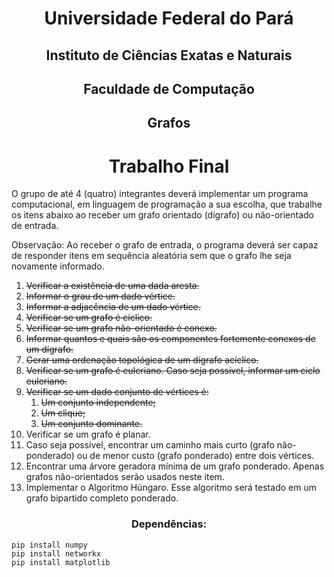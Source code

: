 <h1 style="text-align:center;">Universidade Federal do Pará</h1>

<h2 style="text-align:center;">Instituto de Ciências Exatas e Naturais</h2>

<h2 style="text-align:center;">Faculdade de Computação</h2>

<h2 style="text-align:center;">Grafos</h2>

<h1 style="text-align:center;">Trabalho Final</h1>

O grupo de até 4 (quatro) integrantes deverá implementar um programa computacional, em linguagem de programação a sua escolha, que trabalhe os itens abaixo ao receber um grafo orientado (dı́grafo) ou não-orientado de entrada.

Observação: Ao receber o grafo de entrada, o programa deverá ser capaz de responder itens em sequência aleatória sem que o grafo lhe seja novamente informado.

1. ~~Verificar a existência de uma dada aresta.~~
2. ~~Informar o grau de um dado vértice.~~
3. ~~Informar a adjacência de um dado vértice.~~
4. ~~Verificar se um grafo é cı́clico.~~
5. ~~Verificar se um grafo não-orientado é conexo.~~
6. ~~Informar quantos e quais são os componentes fortemente conexos de um dı́grafo.~~
7. ~~Gerar uma ordenação topológica de um dı́grafo acı́clico.~~
8. ~~Verificar se um grafo é euleriano. Caso seja possı́vel, informar um ciclo euleriano.~~
9. ~~Verificar se um dado conjunto de vértices é:~~
   1.  ~~Um conjunto independente;~~
   2.  ~~Um clique;~~
   3.  ~~Um conjunto dominante.~~
10. Verificar se um grafo é planar.
11. Caso seja possı́vel, encontrar um caminho mais curto (grafo não-ponderado) ou de menor custo (grafo ponderado) entre dois vértices.
12. Encontrar uma árvore geradora mı́nima de um grafo ponderado. Apenas grafos não-orientados serão usados neste item.
13. Implementar o Algoritmo Húngaro. Esse algoritmo será testado em um grafo bipartido completo ponderado.

<h3 style="text-align:center;">Dependências:</h3>

```
pip install numpy
pip install networkx
pip install matplotlib
```
